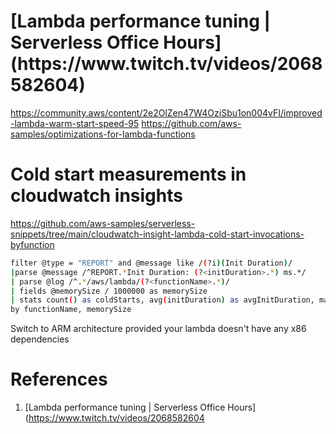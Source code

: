 <h1>[Lambda performance tuning | Serverless Office Hours](https://www.twitch.tv/videos/2068582604)</h1>

https://community.aws/content/2e2OlZen47W4OziSbu1on004vFI/improved-lambda-warm-start-speed-95
https://github.com/aws-samples/optimizations-for-lambda-functions


# Cold start measurements in cloudwatch insights

https://github.com/aws-samples/serverless-snippets/tree/main/cloudwatch-insight-lambda-cold-start-invocations-byfunction

```bash
filter @type = "REPORT" and @message like /(?i)(Init Duration)/
|parse @message /^REPORT.*Init Duration: (?<initDuration>.*) ms.*/
| parse @log /^.*/aws/lambda/(?<functionName>.*)/
| fields @memorySize / 1000000 as memorySize
| stats count() as coldStarts, avg(initDuration) as avgInitDuration, max(initDuration) as maxInitDuration
by functionName, memorySize
```

Switch to ARM architecture provided your lambda doesn't have any x86 dependencies


# References

1. [Lambda performance tuning | Serverless Office Hours](https://www.twitch.tv/videos/2068582604

